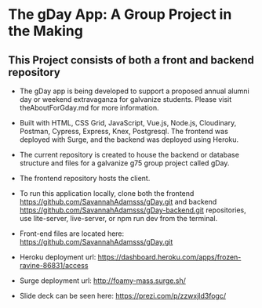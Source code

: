 # The gDay App: A Group Project in the Making

## This Project consists of both a front and backend repository

* The gDay app is being developed to support a proposed annual alumni day or weekend extravaganza for galvanize students. Please visit theAboutForGday.md for more information.

* Built with HTML, CSS Grid, JavaScript, Vue.js, Node.js, Cloudinary, Postman, Cypress, Express, Knex, Postgresql. The frontend was deployed with Surge, and the backend was deployed using Heroku.

* The current repository is created to house the backend or database structure and files for a galvanize g75 group project called gDay.

* The frontend repository hosts the client.

* To run this application locally, clone both the frontend <https://github.com/SavannahAdamsss/gDay.git> and backend <https://github.com/SavannahAdamsss/gDay-backend.git> repositories, use lite-server, live-server, or npm run dev from the terminal.

* Front-end files are located here: <https://github.com/SavannahAdamsss/gDay.git>

* Heroku deployment url: <https://dashboard.heroku.com/apps/frozen-ravine-86831/access>

* Surge deployment url: <http://foamy-mass.surge.sh/>

* Slide deck can be seen here: <https://prezi.com/p/zzwxjld3fogc/>
